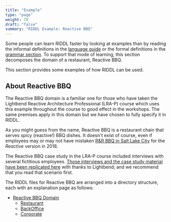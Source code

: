 ```yaml
---
title: "Example"
type: "page"
weight: 70
draft: "false"
summary: "RIDDL Example: Reactive BBQ"
---
```


Some people can learn RIDDL faster by looking at examples than by reading 
the informal definitions in the [language guide](../language) or the 
formal definitions in the [grammar section](../audience/developers-guide/grammar). To support that 
mode of learning, this section decomposes the domain of a restaurant, 
Reactive BBQ. 

This section provides some examples of how RIDDL can be used.

## About Reactive BBQ
The Reactive BBQ domain is a familiar one for those who have taken the  
Lightbend Reactive Architecture Professional (LRA-P) course which uses this example throughout the course to good effect
in the workshops. The same premises apply in this domain but we have chosen to fully specify it in RIDDL.

As you might guess from the name, Reactive BBQ is a restaurant chain that serves spicy (reactive!) BBQ dishes. It
doesn't exist of course, even if employees may or may not have mistaken
[R&R BBQ in Salt Lake City](https://randrbbq.com/) for the _Reactive_
version in 2018.

The Reactive BBQ case study in the LRA-P course included interviews with several fictitious
employees. [Those interviews and the case study material have been replicated here](scenario) with thanks to Lightbend;
and we recommend that you read that scenario first.

The RIDDL files for Reactive BBQ are arranged into a directory structure, 
each with an explanation page as follows:

- [Reactive BBQ Domain](reactivebbq)
    - [Restaurant](restaurant)
    - [BackOffice](backoffice)
    - [Corporate](corporate)

